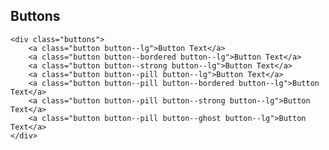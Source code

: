 ## Buttons

    <div class="buttons">
        <a class="button button--lg">Button Text</a>
        <a class="button button--bordered button--lg">Button Text</a>
        <a class="button button--strong button--lg">Button Text</a>
        <a class="button button--pill button--lg">Button Text</a>
        <a class="button button--pill button--bordered button--lg">Button Text</a>
        <a class="button button--pill button--strong button--lg">Button Text</a>
        <a class="button button--pill button--ghost button--lg">Button Text</a>
    </div>
